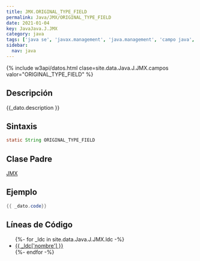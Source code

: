 ```yaml
---
title: JMX.ORIGINAL_TYPE_FIELD
permalink: Java/JMX/ORIGINAL_TYPE_FIELD
date: 2021-01-04
key: JavaJava.J.JMX
category: java
tags: ['java se', 'javax.management', 'java.management', 'campo java', 'Java 1.6']
sidebar: 
  nav: java
---
```


{% include w3api/datos.html clase=site.data.Java.J.JMX.campos valor="ORIGINAL_TYPE_FIELD" %}

## Descripción
{{_dato.description }}

## Sintaxis
~~~java
static String ORIGINAL_TYPE_FIELD
~~~

## Clase Padre
[JMX](/Java/JMX/)

## Ejemplo
~~~java
{{ _dato.code}}
~~~

## Líneas de Código
<ul>
{%- for _ldc in site.data.Java.J.JMX.ldc -%}
   <li>
       <a href="{{_ldc['url'] }}">{{ _ldc['nombre'] }}</a>
   </li>
{%- endfor -%}
</ul>
